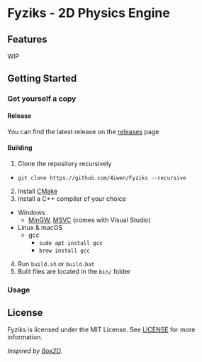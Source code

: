 # Fyziks - 2D Physics Engine

## Features

WIP

## Getting Started

### Get yourself a copy

#### Release

You can find the latest release on the [releases](https://github.com/4iwen/Fyziks/releases) page

#### Building

1. Clone the repository recursively

- `git clone https://github.com/4iwen/Fyziks --recursive`

2. Install [CMake](https://cmake.org/)
3. Install a C++ compiler of your choice

- Windows
    - [MinGW](https://mingw-w64.org/), [MSVC](https://visualstudio.microsoft.com/downloads/) (comes with Visual Studio)
- Linux & macOS
    - gcc
        - `sudo apt install gcc`
        - `brew install gcc`

4. Run `build.sh` or `build.bat`
5. Built files are located in the `bin/` folder

### Usage

## License

Fyziks is licensed under the MIT License. See [LICENSE](LICENSE) for more information.

*Inspired by [Box2D](https://box2d.org/).*
